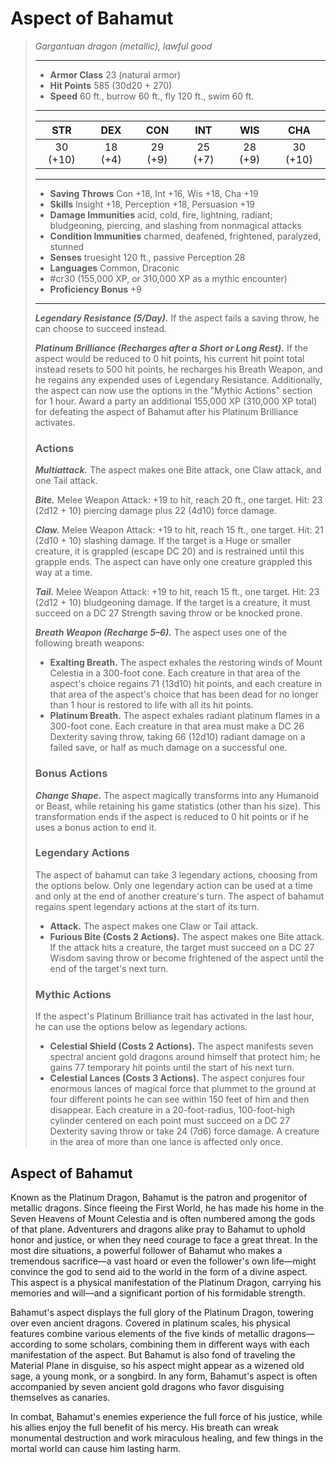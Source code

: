 # Aspect of Bahamut
>*Gargantuan dragon (metallic), lawful good*
>___
>- **Armor Class** 23 (natural armor)
>- **Hit Points** 585 (30d20 + 270)
>- **Speed** 60 ft., burrow 60 ft., fly 120 ft., swim 60 ft.
>___
>|STR|DEX|CON|INT|WIS|CHA|
>|:---:|:---:|:---:|:---:|:---:|:---:|
>|30 (+10)|18 (+4)|29 (+9)|25 (+7)|28 (+9)|30 (+10)|
>___
>- **Saving Throws** Con +18, Int +16, Wis +18, Cha +19
>- **Skills** Insight +18, Perception +18, Persuasion +19
>- **Damage Immunities** acid, cold, fire, lightning, radiant; bludgeoning, piercing, and slashing from nonmagical attacks
>- **Condition Immunities** charmed, deafened, frightened, paralyzed, stunned
>- **Senses** truesight 120 ft., passive Perception 28
>- **Languages** Common, Draconic
>- #cr30 (155,000 XP, or 310,000 XP as a mythic encounter)
>- **Proficiency Bonus** +9
>___
>***Legendary Resistance (5/Day).*** If the aspect fails a saving throw, he can choose to succeed instead.  
>
>***Platinum Brilliance (Recharges after a Short or Long Rest).*** If the aspect would be reduced to 0 hit points, his current hit point total instead resets to 500 hit points, he recharges his Breath Weapon, and he regains any expended uses of Legendary Resistance. Additionally, the aspect can now use the options in the "Mythic Actions" section for 1 hour. Award a party an additional 155,000 XP (310,000 XP total) for defeating the aspect of Bahamut after his Platinum Brilliance activates.  
>
>### Actions
>***Multiattack.*** The aspect makes one Bite attack, one Claw attack, and one Tail attack.  
>
>***Bite.*** Melee Weapon Attack: +19 to hit, reach 20 ft., one target. Hit: 23 (2d12 + 10) piercing damage plus 22 (4d10) force damage.  
>
>***Claw.*** Melee Weapon Attack: +19 to hit, reach 15 ft., one target. Hit: 21 (2d10 + 10) slashing damage. If the target is a Huge or smaller creature, it is grappled (escape DC 20) and is restrained until this grapple ends. The aspect can have only one creature grappled this way at a time.  
>
>***Tail.*** Melee Weapon Attack: +19 to hit, reach 15 ft., one target. Hit: 23 (2d12 + 10) bludgeoning damage. If the target is a creature, it must succeed on a DC 27 Strength saving throw or be knocked prone.  
>
>***Breath Weapon (Recharge 5–6).*** The aspect uses one of the following breath weapons:  
>- **Exalting Breath.** The aspect exhales the restoring winds of Mount Celestia in a 300-foot cone. Each creature in that area of the aspect's choice regains 71 (13d10) hit points, and each creature in that area of the aspect's choice that has been dead for no longer than 1 hour is restored to life with all its hit points.
>- **Platinum Breath.** The aspect exhales radiant platinum flames in a 300-foot cone. Each creature in that area must make a DC 26 Dexterity saving throw, taking 66 (12d10) radiant damage on a failed save, or half as much damage on a successful one.
>
>
>### Bonus Actions
>***Change Shape.*** The aspect magically transforms into any Humanoid or Beast, while retaining his game statistics (other than his size). This transformation ends if the aspect is reduced to 0 hit points or if he uses a bonus action to end it.  
>
>### Legendary Actions
>The aspect of bahamut can take 3 legendary actions, choosing from the options below. Only one legendary action can be used at a time and only at the end of another creature's turn. The aspect of bahamut regains spent legendary actions at the start of its turn.
>
>- **Attack.** The aspect makes one Claw or Tail attack.
>- **Furious Bite (Costs 2 Actions).** The aspect makes one Bite attack. If the attack hits a creature, the target must succeed on a DC 27 Wisdom saving throw or become frightened of the aspect until the end of the target's next turn.
>
>### Mythic Actions
>If the aspect's Platinum Brilliance trait has activated in the last hour, he can use the options below as legendary actions.
>
>- **Celestial Shield (Costs 2 Actions).** The aspect manifests seven spectral ancient gold dragons around himself that protect him; he gains 77 temporary hit points until the start of his next turn.
>- **Celestial Lances (Costs 3 Actions).** The aspect conjures four enormous lances of magical force that plummet to the ground at four different points he can see within 150 feet of him and then disappear. Each creature in a 20-foot-radius, 100-foot-high cylinder centered on each point must succeed on a DC 27 Dexterity saving throw or take 24 (7d6) force damage. A creature in the area of more than one lance is affected only once.

## Aspect of Bahamut

Known as the Platinum Dragon, Bahamut is the patron and progenitor of metallic dragons. Since fleeing the First World, he has made his home in the Seven Heavens of Mount Celestia and is often numbered among the gods of that plane. Adventurers and dragons alike pray to Bahamut to uphold honor and justice, or when they need courage to face a great threat. In the most dire situations, a powerful follower of Bahamut who makes a tremendous sacrifice—a vast hoard or even the follower's own life—might convince the god to send aid to the world in the form of a divine aspect. This aspect is a physical manifestation of the Platinum Dragon, carrying his memories and will—and a significant portion of his formidable strength.

Bahamut's aspect displays the full glory of the Platinum Dragon, towering over even ancient dragons. Covered in platinum scales, his physical features combine various elements of the five kinds of metallic dragons—according to some scholars, combining them in different ways with each manifestation of the aspect. But Bahamut is also fond of traveling the Material Plane in disguise, so his aspect might appear as a wizened old sage, a young monk, or a songbird. In any form, Bahamut's aspect is often accompanied by seven ancient gold dragons who favor disguising themselves as canaries.

In combat, Bahamut's enemies experience the full force of his justice, while his allies enjoy the full benefit of his mercy. His breath can wreak monumental destruction and work miraculous healing, and few things in the mortal world can cause him lasting harm.